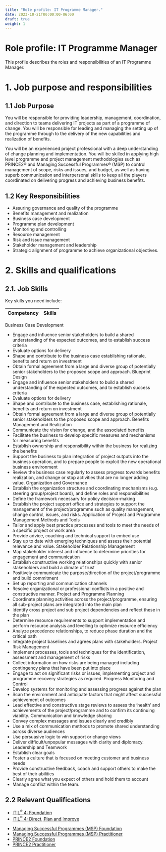 ```yaml
---
title: "Role profile: IT Programme Manager."
date: 2023-10-21T00:00:00-06:00
draft: true
weight: 1
---
```


# Role profile: IT Programme Manager
This profile describes the roles and responsibilities of an IT Programme Manager.

# 1. Job purpose and responsibilities
## 1.1 Job Purpose
You will be responsible for providing leadership, management, coordination, and direction to teams delivering IT projects as part of a programme of change. You will be responsible for leading and managing the setting up of the programme through to the delivery of the new capabilities and realization of benefits.

You will be an experienced project professional with a deep understanding of change planning and implementation. You will be skilled in applying high level programme and project management methodologies such as PRINCE2® and Managing Successful Programmes® (MSP) to control management of scope, risks and issues, and budget, as well as having superb communication and interpersonal skills to keep all the players coordinated on delivering progress and achieving business benefits.

## 1.2 Key Responsibilities
- Assuring governance and quality of the programme
- Benefits management and realization
- Business case development
- Programme plan development
- Monitoring and controlling
- Resource management
- Risk and issue management
- Stakeholder management and leadership
- Strategic alignment of programme to achieve organizational objectives.

# 2. Skills and qualifications
## 2.1. Job Skills
Key skills you need include:

| Competency | Skills |
| - | - |
Business Case Development
* Engage and influence senior stakeholders to build a shared understanding of the expected outcomes, and to establish success criteria
* Evaluate options for delivery
* Shape and contribute to the business case establishing rationale, benefits and return on investment
* Obtain formal agreement from a large and diverse group of potentially senior stakeholders to the proposed scope and approach.
Blueprint Design
* Engage and influence senior stakeholders to build a shared understanding of the expected outcomes, and to establish success criteria
* Evaluate options for delivery
* Shape and contribute to the business case, establishing rationale, benefits and return on investment
* Obtain formal agreement from a large and diverse group of potentially senior stakeholders to the proposed scope and approach.
Benefits Management and Realization
* Communicate the vision for change, and the associated benefits
* Facilitate the business to develop specific measures and mechanisms for measuring benefits
* Establish ownership and responsibility within the business for realizing the benefits
* Support the business to plan integration of project outputs into the business operation, and to prepare people to exploit the new operational business environment
* Review the business case regularly to assess progress towards benefits realization, and change or stop activities that are no longer adding value.
Organization and Governance
* Establish the organization structure and coordinating mechanisms (e.g. steering group/project board), and define roles and responsibilities
* Define the framework necessary for policy decision-making
* Establish the project support office and strategies to support the management of the project/programme such as quality management, change control, issues, and risks.
Application of Project and Programme Management Methods and Tools
* Tailor and apply best practice processes and tools to meet the needs of a specific project or work area
* Provide advice, coaching and technical support to embed use
* Stay up to date with emerging techniques and assess their potential relevance and value.
Stakeholder Relationship Management
* Map stakeholder interest and influence to determine priorities for engagement and communication
* Establish constructive working relationships quickly with senior stakeholders and build a climate of trust
* Positively communicate the purpose/direction of the project/programme and build commitment
* Set up reporting and communication channels
* Resolve organizational or professional conflicts in a positive and constructive manner.
Project and Programme Planning
* Coordinate planning activities across the project/programme, ensuring all sub-project plans are integrated into the main plan
* Identify cross project and sub project dependencies and reflect these in the plan
* Determine resource requirements to support implementation and perform resource analysis and levelling to optimize resource efficiency
* Analyze precedence relationships, to reduce phase duration and the critical path
* Integrate project baselines and agrees plans with stakeholders.
Project Risk Management
* Implement processes, tools and techniques for the identification, assessment and management of risks
* Collect information on how risks are being managed including contingency plans that have been put into place
* Engage to act on significant risks or issues, implementing project and programme recovery strategies as required.
Progress Monitoring and Control
* Develop systems for monitoring and assessing progress against the plan
* Scan the environment and anticipate factors that might affect successful achievement of outcomes
* Lead effective and constructive stage reviews to assess the ‘health’ and achievements of the project/programme and to confirm its continuing viability.
Communication and knowledge sharing
* Convey complex messages and issues clearly and credibly
* Use a mix of communication methods to promote shared understanding across diverse audiences
* Use persuasive logic to win support or change views
* Deliver difficult/unpopular messages with clarity and diplomacy. 
Leadership and Teamwork
* Establish clear goals
* Foster a culture that is focused on meeting customer and business needs
* Provide constructive feedback, coach and support others to make the best of their abilities
* Clearly agree what you expect of others and hold them to account
* Manage conflict within the team.

## 2.2 Relevant Qualifications
- [ITIL<sup>®</sup> 4: Foundation](https://www.axelos.com/certifications/itil-service-management/itil-4-foundation)
- [ITIL<sup>®</sup> 4: Direct, Plan and Improve](https://www.axelos.com/certifications/itil-service-management/managing-professional/direct-plan-and-improve)
* [Managing Successful Programmes (MSP) Foundation](https://www.axelos.com/certifications/propath/msp-programme-management/msp-foundation)
* [Managing Successful Programmes (MSP) Practitioner](https://www.axelos.com/certifications/propath/msp-programme-management/msp-practitioner)
* [PRINCE2 Foundation](https://www.axelos.com/certifications/propath/prince2-project-management/prince2-foundation)
* [PRINCE2 Practitioner](https://www.axelos.com/certifications/propath/prince2-project-management)
